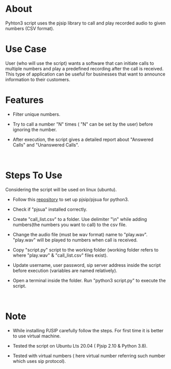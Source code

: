 # About
Pyhton3 script uses the pjsip library to call and play recorded audio to given numbers (CSV format).
<br>

# Use Case
User (who will use the script) wants a software that can initiate calls to multiple numbers and play a predefined recording after the call is received. 
<br>
This type of application can be useful for businesses that want to announce information to their customers.
<br>


# Features
<ul>
  <li> 
    <p>Filter unique numbers.</p>
  </li>
    <li> 
    <p>Try to call a number "N" times ( "N" can be set by the user) before ignoring the number.</p>
  </li>
    <li> 
    <p>After execution, the script gives a detailed report about "Answered Calls" and "Unanswered Calls".</p>
</ul>
<br>


# Steps To Use
Considering the script will be used on linux (ubuntu).
<ul>
  <li> 
    <p>Follow this <a href="https://github.com/mgwilliams/python3-pjsip">repository</a> to set up pjsip/pjsua for python3.</p>
  </li>
  <li> 
    <p>Check if "pjsua" installed correctly. </p>
  </li>
  <li> 
    <p>Create "call_list.csv" to a folder. Use delimiter "\n" while adding numbers(the numbers you want to call) to the csv file.</p>
  </li>
  <li> 
    <p>Change the audio file (must be wav format) name to "play.wav". "play.wav" will be played to numbers when call is received.</p>
  </li>
  <li> 
    <p>Copy "script.py" script to the working folder (working folder refers to where "play.wav" & "call_list.csv" files exist).</p>
  </li>
  <li> 
    <p>Update username, user password, sip server address inside the script before execution (variables are named relatively).</p>
  </li>
  <li> 
    <p>Open a terminal inside the folder. Run "python3 script.py" to execute the script.</p>
  </li>
</ul>

<br>


# Note
<ul>
  <li> 
    <p>While installing PJSIP carefully follow the steps. For first time it is better to use virtual machine.</p>
  </li>
    <li> 
    <p>Tested the script on Ubuntu Lts 20.04 ( Pjsip 2.10 & Python 3.8).</p>
  </li>
    <li> 
    <p>Tested with virtual numbers ( here virtual number referring such number which uses sip protocol).</p>
</ul>

<br>